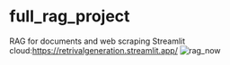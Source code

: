 # full_rag_project
RAG for documents and web scraping
Streamlit cloud:https://retrivalgeneration.streamlit.app/
![rag_now](https://github.com/user-attachments/assets/fc83204d-34ed-4c18-a789-aad8bdd35d7e)
